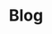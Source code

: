 ---
title: "Blog"
layout: collection
entries_layout: grid
collection: blog
permalink: /Blog/
author_profile: true
sidebar_main: true
classes: wide
---